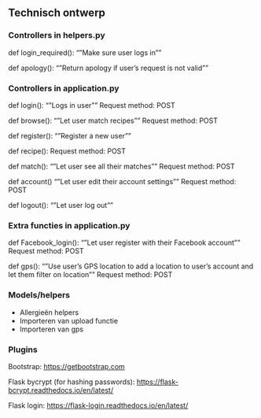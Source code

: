 ## Technisch ontwerp
### Controllers in helpers.py
def login_required():
		“”Make sure user logs in””

def apology():
	“”Return apology if user’s request is not valid””

### Controllers in application.py
def login():
“”Logs in user””
Request method: POST

def browse():
“”Let user match recipes””
Request method: POST

def register():
“”Register a new user””

def recipe():
Request method: POST

def match():
“”Let user see all their matches””
Request method: POST

def account()
“”Let user edit their account settings””
Request method: POST

def logout():
“”Let user log out””

### Extra functies in application.py
def Facebook_login():
“”Let user register with their Facebook account””
Request method: POST

def gps():
“”Use user’s GPS location to add a location to user’s account and let them filter on location””
Request method: POST

### Models/helpers
-	Allergieën helpers
-	Importeren van upload functie
-	Importeren van gps

### Plugins
Bootstrap:
https://getbootstrap.com

Flask bycrypt (for hashing passwords):
https://flask-bcrypt.readthedocs.io/en/latest/

Flask login:
https://flask-login.readthedocs.io/en/latest/
